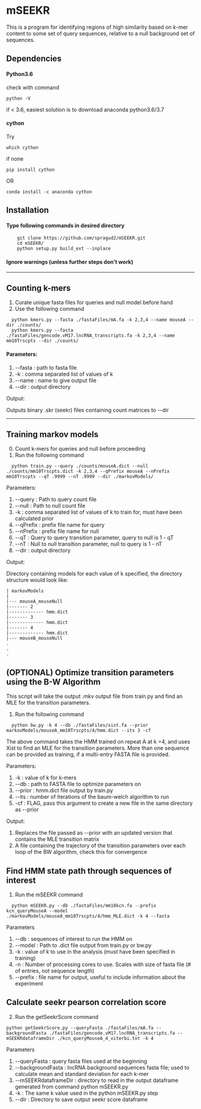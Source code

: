 # mSEEKR

This is a program for identifying regions of high similarity based on *k*-mer content to some set of query sequences, relative to a null background set of sequences.

## Dependencies

#### Python3.6
check with command 

```
python -V
```

if < 3.6, easiest solution is to download anaconda python3.6/3.7
#### cython

Try 
```
which cython
``` 
if none

```
pip install cython
```

OR

```
conda install -c anaconda cython
```
## Installation

#### Type following commands in desired directory
```
	git clone https://github.com/spragud2/mSEEKR.git
	cd mSEEKR/
	python setup.py build_ext --inplace
```
#### Ignore warnings (unless further steps don't work)
<hr/>

## Counting k-mers 


  1. Curate unique fasta files for queries and null model before hand
  2. Use the following command
```
  python kmers.py --fasta ./fastaFiles/mA.fa -k 2,3,4 --name mouseA --dir ./counts/
  python kmers.py --fasta ./fastaFiles/gencode.vM17.lncRNA_transcripts.fa -k 2,3,4 --name mm10Trscpts --dir ./counts/
```

#### Parameters:

1. --fasta : path to fasta file
2. -k : comma separated list of values of k
3. --name : name to give output file
4. --dir : output directory 


  Output:

  Outputs binary .skr (seekr) files containing count matrices to --dir

<hr/>

## Training markov models

  0. Count k-mers for queries and null before proceeding  
  1. Run the following command
```
  python train.py --query ./counts/mouseA.dict --null ./counts/mm10Trscpts.dict -k 2,3,4 --qPrefix mouseA --nPrefix mm10Trscpts --qT .9999 --nT .9999 --dir ./markovModels/
```

Parameters:

1. --query : Path to query count file
2. --null : Path to null count file
3. -k : comma separated list of values of k to train for, must have been calculated prior
4. --qPrefix : prefix file name for query
5. --nPrefix : prefix file name for null
6. --qT : Query to query transition parameter, query to null is 1 - qT
7. --nT : Null to null transition parameter, null to query is 1 - nT
8. --dir : output directory

  Output:

  Directory containing models for each value of k specified, the directory structure would look like:

    | markovModels
    |
    |--- mouseA_mouseNull
    |------- 2
    |------------- hmm.dict
    |------- 3
    |------------- hmm.dict
    |------- 4
    |------------- hmm.dict
    |--- mouseB_mouseNull
    .
    .
    .

## (OPTIONAL) Optimize transition parameters using the B-W Algorithm
This script will take the output .mkv output file from train.py and find an MLE for the transition parameters. 

  1. Run the following command
```
  python bw.py -k 4 --db ./fastaFiles/xist.fa --prior markovModels/mouseA_mm10Trscpts/4/hmm.dict --its 3 -cf
```

The above command takes the HMM trained on repeat A at k =4, and uses Xist to find an MLE for the transition parameters. More than one sequence can be provided as training, if a multi-entry FASTA file is provided. 

Parameters:

1. -k : value of k for k-mers
2. --db : path to FASTA file to optimize parameters on
3. --prior : hmm.dict file output by train.py
4. --its : number of iterations of the baum-welch algorithm to run
5. -cf : FLAG, pass this argument to create a new file in the same directory as --prior 

Output:
1. Replaces the file passed as --prior with an updated version that contains the MLE transition matrix
2. A file containing the trajectory of the transition parameters over each loop of the BW algorithm, check this for convergence




## Find HMM state path through sequences of interest

  1. Run the mSEEKR command
```
  python mSEEKR.py --db ./fastaFiles/mm10kcn.fa --prefix kcn_queryMouseA --model ./markovModels/mouseA_mm10Trscpts/4/hmm_MLE.dict -k 4 --fasta
```

Parameters

1. --db : sequences of interest to run the HMM on
2. --model : Path to .dict file output from train.py or bw.py
3. -k : value of k to use in the analysis (must have been specified in training)
4. -n : Number of processing cores to use. Scales with size of fasta file (# of entries, not sequence length)
5. --prefix : file name for output, useful to include information about the experiment


## Calculate seekr pearson correlation score

  2. Run the getSeekrScore command
  ```
  python getSeekrScore.py --queryFasta ./fastaFiles/mA.fa --backgroundFasta ./fastaFiles/gencode.vM17.lncRNA_transcripts.fa --mSEEKRdataframeDir ./kcn_queryMouseA_4_viterbi.txt -k 4
```

Parameters

1. --queryFasta : query fasta files used at the beginning
2. --backgroundFasta : lncRNA background sequences fasta file; used to calculate mean and standard deviation for each k-mer
3. --mSEEKRdataframeDir : directory to read in the output dataframe generated from command python mSEEKR.py
4. -k : The same k value used in the python mSEEKR.py step
5. --dir : Directory to save output seekr score dataframe

